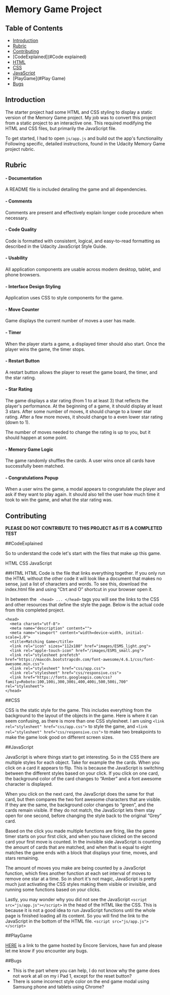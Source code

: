 # Memory Game Project

## Table of Contents

* [Introduction](#Introduction)
* [Rubric](#Rubric)
* [Contributing](#contributing)
* [CodeExplained](#Code explained)
* [HTML](#HTML)
* [CSS](#CSS)
* [JavaScript](#JavaScript)
* [PlayGame](#Play Game)
* [Bugs](#Bugs)

## Introduction

The starter project had some HTML and CSS styling to display a static version of the Memory Game project. My job was to convert this project from a static project to an interactive one. This required modifying the HTML and CSS files, but primarily the JavaScript file.

To get started, I had to open `js/app.js` and build out the app's functionality
Following specific, detailed instructions, found in the Udacity Memory Game project rubric.

## Rubric

#### - Documentation
A README file is included detailing the game and all dependencies.

#### - Comments
Comments are present and effectively explain longer code procedure when necessary.

#### - Code Quality
Code is formatted with consistent, logical, and easy-to-read formatting as described in the Udacity JavaScript Style Guide.

#### - Usability
All application components are usable across modern desktop, tablet, and phone browsers.

#### - Interface Design Styling
Application uses CSS to style components for the game.

#### - Move Counter
Game displays the current number of moves a user has made.

#### - Timer
When the player starts a game, a displayed timer should also start. Once the player wins the game, the timer stops.

#### - Restart Button
A restart button allows the player to reset the game board, the timer, and the star rating.

#### - Star Rating
The game displays a star rating (from 1 to at least 3) that reflects the player's performance. At the beginning of a game, it should display at least 3 stars. After some number of moves, it should change to a lower star rating. After a few more moves, it should change to a even lower star rating (down to 1).

The number of moves needed to change the rating is up to you, but it should happen at some point.

#### - Memory Game Logic
The game randomly shuffles the cards. A user wins once all cards have successfully been matched.

#### - Congratulations Popup
When a user wins the game, a modal appears to congratulate the player and ask if they want to play again. It should also tell the user how much time it took to win the game, and what the star rating was.


## Contributing

**PLEASE DO NOT CONTRIBUTE TO THIS PROJECT AS IT IS A COMPLETED TEST**


##CodeExplained

So to understand the code let's start with the files that make up this game.

HTML
CSS
JavaScript

##HTML
HTML Code is the file that links everything together. If you only run the HTML without the other code it will look like a document that makes no sense, just a list of characters and words. To see this, download the index.html file and using “Ctrt and O” shortcut in your browser open it.

In between the ``` <head> ... </head>``` tags you will see the links to the CSS and other resources that define the style the page. Below is the actual code from this completed project.
```
<head>
  <meta charset="utf-8">
  <meta name="description" content="">
  <meta name="viewport" content="width=device-width, initial-scale=1.0">
  <title>Matching Game</title>
  <link rel="icon" sizes="112x180" href="images/ESMS_light.png">
  <link rel="apple-touch-icon" href="/images/ESMS_small.png">
  <link rel="stylesheet prefetch" href="https://maxcdn.bootstrapcdn.com/font-awesome/4.6.1/css/font-awesome.min.css">
  <link rel="stylesheet" href="css/app.css">
  <link rel="stylesheet" href="css/responsive.css">
  <link href="https://fonts.googleapis.com/css?family=Roboto:100,100i,300,300i,400,400i,500,500i,700" rel="stylesheet">
</head>
```
##CSS

CSS is the static style for the game. This includes everything from the background to the layout of the objects in the game. Here is where it can seem confusing, as there is more than one CSS stylesheet. I am using ``` <link rel="stylesheet" href="css/app.css"> ``` to style the game, and ``` <link rel="stylesheet" href="css/responsive.css"> ``` to make two breakpoints to make the game look good on different screen sizes.

##JavaScript

JavaScript is where things start to get interesting. So in the CSS there are multiple styles for each object. Take for example the the cards. When you click on a card it appears to flip. This is because the JavaScript is switching between the different styles based on your click. If you click on one card, the background color of the card changes to “Amber” and a font awesome character is displayed.

When you click on the next card, the JavaScript does the same for that card, but then compares the two font awesome characters that are visible. If they are the same, the background color changes to “green”, and the cards remain visible. If they do not match, the JavaScript lets them stay open for one second, before changing the style back to the original “Grey” card.

Based on the click you made multiple functions are firing, like the game timer starts on your first click, and  when you have clicked on the second card your first move is counted. In the invisible side JavaScript is counting the amount of cards that are matched, and when that is equal to eight matches the game ends with a block that displays your time, moves, and stars remaining.

The amount of moves you make are being counted by a JavaScript function, which fires another function at each set interval of moves to remove one star at a time. So in short it's not magic, JavaScript is pretty much just activating the CSS styles making them visible or invisible, and running some functions based on your clicks.

Lastly, you may wonder why you did not see the JavaScript ``` <script src="js/app.js"></script> ``` in the head of the HTML like the CSS. This is because it is not a good idea to run JavaScript functions until the whole page is finished loading all its content. So you will find the link to the JavaScript in the bottom of the HTML file. ``` <script src="js/app.js"></script> ```


##PlayGame

[HERE](http://www.encoreservices.co.za/udacity/memoryGameProject/index.html) is a link to the game hosted by Encore Services, have fun and please let me know if you encounter any bugs.

##Bugs

* This is the part where you can help, I do not know why the game does not work at all on my i Pad 1, except for the reset button?
* There is some incorrect style color on the end game modal using Samsung phone and tablets using Chrome?
